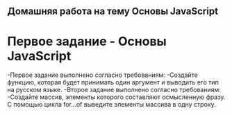 ## Домашняя работа на тему Основы JavaScript
# Первое задание - Основы JavaScript
-Первое задание выполнено согласно требованиям:
-Создайте функцию, которая будет принимать один аргумент и выводить его тип на русском языке.
-Второе задание выполнено согласно требованиям:
-Создайте массив, элементы которого составляют осмысленную фразу. С помощью цикла for…of выведите элементы массива в одну строку.
